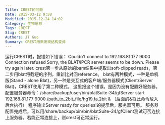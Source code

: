 ```yaml
---
Title: CREST的问题
Date: 2015-03-12 9:58
Modified: 2015-12-24 14:02
Category: 生物信息
Tags: CREST
Slug: CREST
Authors: JT Guo
Summary: CREST用来发现结构变异
---
```


运行CREST时，报错如下错误：
Couldn't connect to 192.168.81.177 9000
Connection refused
Sorry, the BLAT/iPCR server seems to be down.  Please try again later.
crest第一步从原始的bam结果中提取出soft-clipped reads，第二步用blat将截短的序列，重新比对回reference。 blat有两种模式，一种是单机版(Stand - alone Blat)，另一种是交互式的客户端/服务器模式(Client/Server Blat)，CREST使用了第二种模式。
这里报这个错误，是因为没有配置好服务器。
配置服务器命令：/share/backup/user/bin/blatSuite-34/gfServer start 192.168.81.177 9000 /path_to_2bit_file/hg19.fa.2bit & （后面的&将此命令放入后台执行）
程序输出Server ready for queries!的提示后，服务器可用。
服务器配置完成后，可以用/share/backup/bin/bin/blatSuite-34/gfClient测试可否连接上服务器。若能正常连接上，则crest可正常运行。
